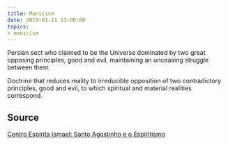 ```yaml
---
title: Manicism
date: 2019-01-11 13:00:00
topics:
- manicism
---
```


Persian sect who claimed to be the Universe dominated by two great opposing
principles, good and evil, maintaining an unceasing struggle between them. 

Doctrine that reduces reality to irreducible opposition of two contradictory
principles, good and evil, to which spiritual and material realities
correspond.

## Source
[Centro Espirita Ismael: Santo Agostinho e o Espiritismo](https://ceismael.com.br/filosofia/santo-agostinho-e-espiritismo.htm)

